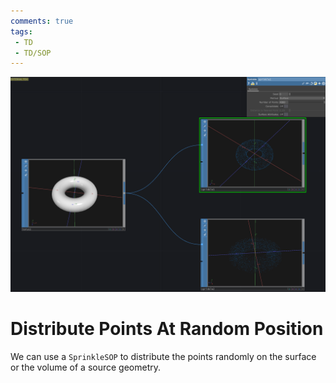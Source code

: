 ```yaml
---
comments: true
tags:
 - TD
 - TD/SOP
---
```

![Distribute Points Randomly](../img/DistributePointsRandomly.png)
# Distribute Points At Random Position
We can use a `SprinkleSOP` to distribute the points randomly on the surface or the volume of a source geometry.
